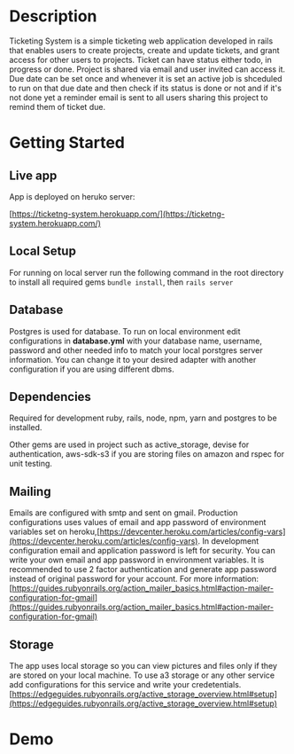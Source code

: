 # Description

Ticketing System is a simple ticketing web application developed in rails that enables users to create projects, create and update tickets, and grant access for other users to projects. Ticket can have status either todo, in progress or done. Project is shared via email and user invited can access it. Due date can be set once and whenever it is set an active job is shceduled to run on that due date and then check if its status is done or not and if it's not done yet a reminder email is sent to all users sharing this project to remind them of ticket due.

# Getting Started

## Live app

App is deployed on heruko server:

[https://ticketng-system.herokuapp.com/](https://ticketng-system.herokuapp.com/)

## Local Setup

For running on local server run the following command in the root directory to install all required gems
`bundle install`, then
`rails server`

## Database

Postgres is used for database. To run on local environment edit configurations in **database.yml** with your database name, username, password and other needed info to match your local porstgres server information. You can change it to your desired adapter with another configuration if you are using different dbms.

## Dependencies

Required for development ruby, rails, node, npm, yarn and postgres to be installed.

Other gems are used in project such as active_storage, devise for authentication, aws-sdk-s3 if you are storing files on amazon and rspec for unit testing.

## Mailing

Emails are configured with smtp and sent on gmail. Production configurations uses values of email and app password of environment variables set on heroku,[https://devcenter.heroku.com/articles/config-vars](https://devcenter.heroku.com/articles/config-vars). In development configuration email and application password is left for security. You can write your own email and app password in environment variables. It is recommended to use 2 factor authentication and generate app password instead of original password for your account. For more information: [https://guides.rubyonrails.org/action_mailer_basics.html#action-mailer-configuration-for-gmail](https://guides.rubyonrails.org/action_mailer_basics.html#action-mailer-configuration-for-gmail)

## Storage

The app uses local storage so you can view pictures and files only if they are stored on your local machine. To use a3 storage or any other service add configurations for this service and write your credetentials. [https://edgeguides.rubyonrails.org/active_storage_overview.html#setup](https://edgeguides.rubyonrails.org/active_storage_overview.html#setup)

# Demo


